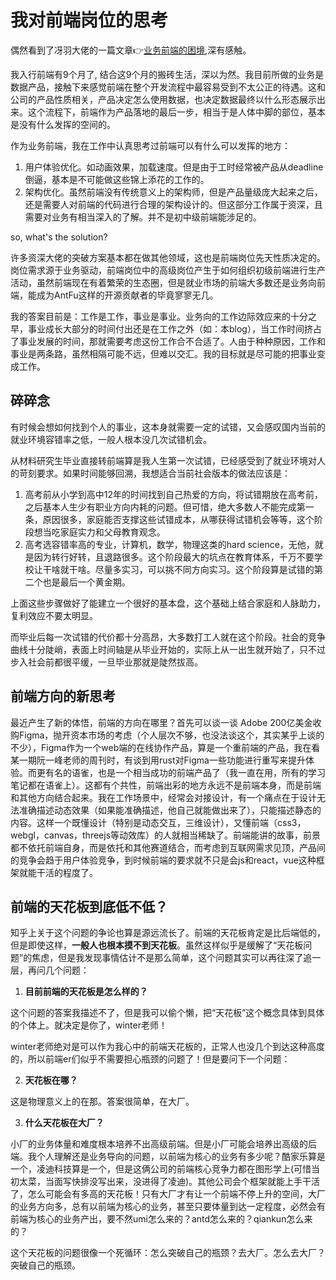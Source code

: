 # 我对前端岗位的思考
偶然看到了冴羽大佬的一篇文章:point_right:[业务前端的困境](https://github.com/mqyqingfeng/Blog/issues/172),深有感触。

我入行前端有9个月了, 结合这9个月的搬砖生活，深以为然。我目前所做的业务是数据产品，接触下来感觉前端在整个开发流程中最容易受到不太公正的待遇。这和公司的产品性质相关，产品决定怎么使用数据，也决定数据最终以什么形态展示出来。这个流程下，前端作为产品落地的最后一步，相当于是人体中脚的部位，基本是没有什么发挥的空间的。

作为业务前端，我在工作中认真思考过前端可以有什么可以发挥的地方：
1. 用户体验优化。如动画效果，加载速度。但是由于工时经常被产品从deadline倒逼，基本是不可能做这些锦上添花的工作的。
2. 架构优化。虽然前端没有传统意义上的架构师，但是产品量级庞大起来之后，还是需要人对前端的代码进行合理的架构设计的。但这部分工作属于资深，且需要对业务有相当深入的了解。并不是初中级前端能涉足的。

so, what's the solution?

许多资深大佬的突破方案基本都在做其他领域，这也是前端岗位先天性质决定的。岗位需求源于业务驱动，前端岗位中的高级岗位产生于如何组织初级前端进行生产活动，虽然前端现在有着繁荣的生态圈，但是就业市场的前端大多数还是业务向前端，能成为AntFu这样的开源贡献者的毕竟寥寥无几。

我的答案目前是：工作是工作，事业是事业。业务向的工作边际效应来的十分之早，事业成长大部分的时间付出还是在工作之外（如：本blog），当工作时间挤占了事业发展的时间，那就需要考虑这份工作合不合适了。人由于种种原因，工作和事业是两条路，虽然相隔可能不远，但难以交汇。我的目标就是尽可能的把事业变成工作。

## 碎碎念
有时候会想如何找到个人的事业，这本身就需要一定的试错，又会感叹国内当前的就业环境容错率之低，一般人根本没几次试错机会。

从材料研究生毕业直接转前端算是我人生第一次试错，已经感受到了就业环境对人的苛刻要求。如果时间能够回溯，我想适合当前社会版本的做法应该是：
1. 高考前从小学到高中12年的时间找到自己热爱的方向，将试错期放在高考前，之后基本人生少有职业方向内耗的问题。但可惜，绝大多数人不能完成第一条，原因很多，家庭能否支撑这些试错成本，从哪获得试错机会等等，这个阶段想当吃家庭实力和父母教育观念。
2. 高考选容错率高的专业，计算机，数学，物理这类的hard science，无他，就是因为转行好转，且退路很多。这个阶段最大的坑点在教育体系，千万不要学校让干啥就干啥。尽量多实习，可以挑不同方向实习。这个阶段算是试错的第二个也是最后一个黄金期。

上面这些步骤做好了能建立一个很好的基本盘，这个基础上结合家庭和人脉助力，复利效应不要太明显。

而毕业后每一次试错的代价都十分高昂，大多数打工人就在这个阶段。社会的竞争曲线十分陡峭，表面上时间轴是从毕业开始的，实际上从一出生就开始了，只不过步入社会前都很平缓，一旦毕业那就是陡然拔高。
## 前端方向的新思考
最近产生了新的体悟，前端的方向在哪里？首先可以谈一谈 Adobe 200亿美金收购Figma，抛开资本市场的考虑（个人层次不够，也没法谈这个，其实某乎上谈的不少），Figma作为一个web端的在线协作产品，算是一个重前端的产品，我在看某一期阮一峰老师的周刊时，有谈到用rust对Figma一些功能进行重写来提升体验。而更有名的语雀，也是一个相当成功的前端产品了（我一直在用，所有的学习笔记都在语雀上）。这都有个共性，前端出彩的地方永远不是前端本身，而是前端和其他方向结合起来。我在工作场景中，经常会对接设计，有一个痛点在于设计无法准确描述动态效果（如果能准确描述，他自己就能做出来了），只能描述静态的内容。这样一个既懂设计（特别是动态交互，三维设计），又懂前端（css3，webgl，canvas，threejs等动效库）的人就相当稀缺了。前端能讲的故事，前景都不依托前端自身，而是依托和其他赛道结合，而考虑到互联网需求见顶，产品间的竞争会趋于用户体验竞争，到时候前端的要求就不只是会js和react，vue这种框架就能干活的程度了。
## 前端的天花板到底低不低？
知乎上关于这个问题的争论也算是源远流长了。前端的天花板肯定是比后端低的，但是即使这样，**一般人也根本摸不到天花板**。虽然这样似乎是缓解了“天花板问题”的焦虑，但是我发现事情估计不是那么简单，这个问题其实可以再往深了追一层，再问几个问题：
1. **目前前端的天花板是怎么样的？**

这个问题的答案我描述不了，但是我可以偷个懒，把“天花板”这个概念具体到具体的个体上。就决定是你了，winter老师！

winter老师绝对是可以作为我心中的前端天花板的，正常人也没几个到达这种高度的，所以前端er们似乎不需要担心瓶颈的问题了！但是要问下一个问题：

2. **天花板在哪？**

这是物理意义上的在那。答案很简单，在大厂。

3. **什么天花板在大厂？**

小厂的业务体量和难度根本培养不出高级前端。但是小厂可能会培养出高级的后端。我个人理解还是业务导向的问题，以前端为核心的业务有多少呢？酷家乐算是一个，凌迪科技算是一个，但是这俩公司的前端核心竞争力都在图形学上(可惜当初太菜，当面写快排没写出来，没进得了凌迪)。其他公司会个框架就能上手干活了，怎么可能会有多高的天花板！只有大厂才有让一个前端不停上升的空间，大厂的业务方向多，总有以前端为核心的业务，甚至只要体量到达一定程度，必然会有前端为核心的业务产出，要不然umi怎么来的？antd怎么来的？qiankun怎么来的？

这个天花板的问题很像一个死循环：怎么突破自己的瓶颈？去大厂。怎么去大厂？突破自己的瓶颈。